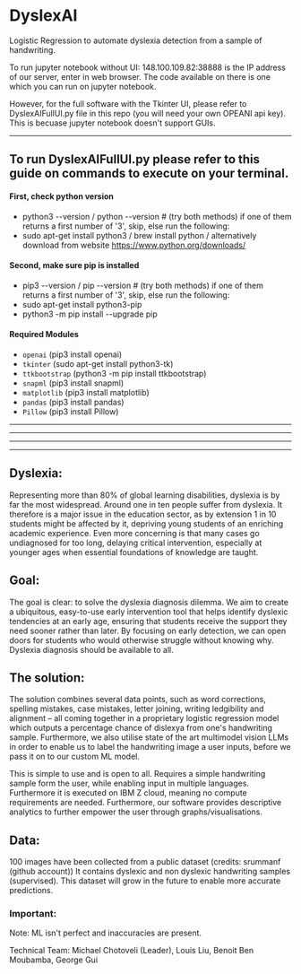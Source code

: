 # DyslexAI
Logistic Regression to automate dyslexia detection from a sample of handwriting. 

To run jupyter notebook without UI: 148.100.109.82:38888 is the IP address of our server, enter in web browser. 
The code available on there is one which you can run on jupyter notebook. 

However, for the full software with the Tkinter UI, please refer to DyslexAIFullUI.py file in this repo (you will need your own OPEANI api key).
This is becuase jupyter notebook doesn't support GUIs. 

___________________________________________________________________
## To run DyslexAIFullUI.py please refer to this guide on commands to execute on your terminal. 

#### First, check python version 
- python3 --version / python --version # (try both methods) if one of them returns a first number of '3', skip, else run the following: 
- sudo apt-get install python3 / brew install python / alternatively download from website https://www.python.org/downloads/

#### Second, make sure pip is installed
- pip3 --version / pip --version # (try both methods) if one of them returns a first number of '3', skip, else run the following: 
- sudo apt-get install python3-pip
- python3 -m pip install --upgrade pip

#### Required Modules
- `openai`  (pip3 install openai)
- `tkinter` (sudo apt-get install python3-tk)
- `ttkbootstrap` (python3 -m pip install ttkbootstrap)
- `snapml`  (pip3 install snapml)
- `matplotlib` (pip3 install matplotlib)
- `pandas` (pip3 install pandas)
- `Pillow` (pip3 install Pillow)


_________________________________________
_________________________________________


_________________________________________
_________________________________________




## Dyslexia: 
Representing more than 80% of global learning disabilities,
dyslexia is by far the most widespread. Around one in ten
people suffer from dyslexia. It therefore is a major issue in
the education sector, as by extension 1 in 10 students might
be affected by it, depriving young students of an enriching
academic experience. Even more concerning is that many cases 
go undiagnosed for too long, delaying critical intervention,
especially at younger ages when essential foundations of
knowledge are taught.

## Goal:
The goal is clear: to solve the dyslexia diagnosis dilemma. 
We aim to create a ubiquitous, easy-to-use early intervention 
tool that helps identify dyslexic tendencies at an early age, 
ensuring that students receive the support they need sooner rather 
than later. By focusing on early detection, we can open doors for 
students who would otherwise struggle without knowing why. 
Dyslexia diagnosis should be available to all. 

## The solution:
The solution combines several data points, such as word corrections,
spelling mistakes, case mistakes, letter joining, writing ledgibility
and alignment – all coming together in a proprietary logistic regression
model which outputs a percentage chance of dislexya from one's 
handwriting sample. Furthermore, we also utilise state of the art 
multimodel vision LLMs in order to enable us to label the 
handwriting image a user inputs, before we pass it on to our custom ML model.  

This is simple to use and is open to all. Requires a simple handwriting
sample form the user, while enabling input in multiple languages. 
Furthermore it is executed on IBM Z cloud, meaning no compute requirements
are needed. Furthermore, our software provides descriptive 
analytics to further empower the user through graphs/visualisations. 

## Data: 
100 images have been collected from a public dataset (credits: srummanf (github account))
It contains dyslexic and non dyslexic handwriting samples (supervised).
This dataset will grow in the future to enable more accurate predictions. 

### Important:
Note: ML isn't perfect and inaccuracies are present. 

Technical Team: Michael Chotoveli (Leader), Louis Liu, Benoit Ben Moubamba, George Gui

